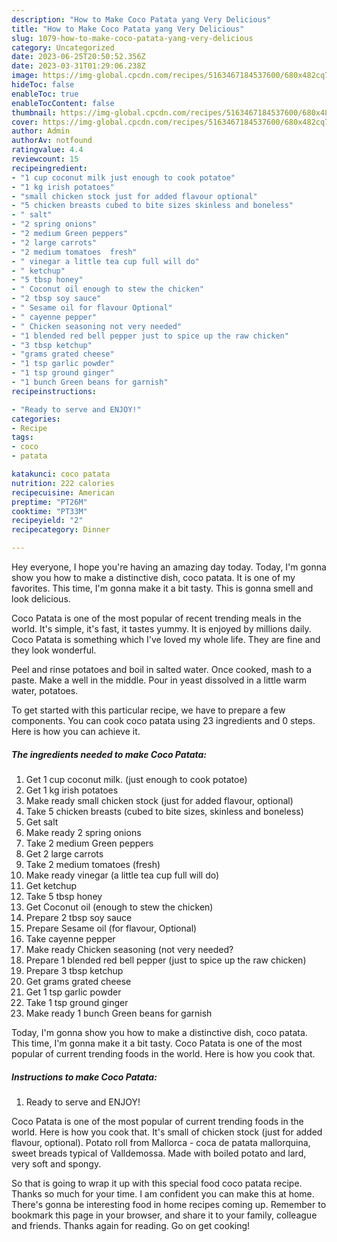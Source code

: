 ```yaml
---
description: "How to Make Coco Patata yang Very Delicious"
title: "How to Make Coco Patata yang Very Delicious"
slug: 1079-how-to-make-coco-patata-yang-very-delicious
category: Uncategorized
date: 2023-06-25T20:50:52.356Z
date: 2023-03-31T01:29:06.238Z
image: https://img-global.cpcdn.com/recipes/5163467184537600/680x482cq70/coco-patata-recipe-main-photo.jpg
hideToc: false
enableToc: true
enableTocContent: false
thumbnail: https://img-global.cpcdn.com/recipes/5163467184537600/680x482cq70/coco-patata-recipe-main-photo.jpg
cover: https://img-global.cpcdn.com/recipes/5163467184537600/680x482cq70/coco-patata-recipe-main-photo.jpg
author: Admin
authorAv: notfound
ratingvalue: 4.4
reviewcount: 15
recipeingredient:
- "1 cup coconut milk just enough to cook potatoe"
- "1 kg irish potatoes"
- "small chicken stock just for added flavour optional"
- "5 chicken breasts cubed to bite sizes skinless and boneless"
- " salt"
- "2 spring onions"
- "2 medium Green peppers"
- "2 large carrots"
- "2 medium tomatoes  fresh"
- " vinegar a little tea cup full will do"
- " ketchup"
- "5 tbsp honey"
- " Coconut oil enough to stew the chicken"
- "2 tbsp soy sauce"
- " Sesame oil for flavour Optional"
- " cayenne pepper"
- " Chicken seasoning not very needed"
- "1 blended red bell pepper just to spice up the raw chicken"
- "3 tbsp ketchup"
- "grams grated cheese"
- "1 tsp garlic powder"
- "1 tsp ground ginger"
- "1 bunch Green beans for garnish"
recipeinstructions:

- "Ready to serve and ENJOY!"
categories:
- Recipe
tags:
- coco
- patata

katakunci: coco patata 
nutrition: 222 calories
recipecuisine: American
preptime: "PT26M"
cooktime: "PT33M"
recipeyield: "2"
recipecategory: Dinner

---
```



Hey everyone, I hope you're having an amazing day today. Today, I'm gonna show you how to make a distinctive dish, coco patata. It is one of my favorites. This time, I'm gonna make it a bit tasty. This is gonna smell and look delicious.

Coco Patata is one of the most popular of recent trending meals in the world. It's simple, it's fast, it tastes yummy. It is enjoyed by millions daily. Coco Patata is something which I've loved my whole life. They are fine and they look wonderful.

Peel and rinse potatoes and boil in salted water. Once cooked, mash to a paste. Make a well in the middle. Pour in yeast dissolved in a little warm water, potatoes.


To get started with this particular recipe, we have to prepare a few components. You can cook coco patata using 23 ingredients and 0 steps. Here is how you can achieve it.

<!--inarticleads1-->

##### The ingredients needed to make Coco Patata:

1. Get 1 cup coconut milk. (just enough to cook potatoe)
1. Get 1 kg irish potatoes
1. Make ready small chicken stock (just for added flavour, optional)
1. Take 5 chicken breasts (cubed to bite sizes, skinless and boneless)
1. Get  salt
1. Make ready 2 spring onions
1. Take 2 medium Green peppers
1. Get 2 large carrots
1. Take 2 medium tomatoes  (fresh)
1. Make ready  vinegar (a little tea cup full will do)
1. Get  ketchup
1. Take 5 tbsp honey
1. Get  Coconut oil (enough to stew the chicken)
1. Prepare 2 tbsp soy sauce
1. Prepare  Sesame oil (for flavour, Optional)
1. Take  cayenne pepper
1. Make ready  Chicken seasoning (not very needed?
1. Prepare 1 blended red bell pepper (just to spice up the raw chicken)
1. Prepare 3 tbsp ketchup
1. Get grams grated cheese
1. Get 1 tsp garlic powder
1. Take 1 tsp ground ginger
1. Make ready 1 bunch Green beans for garnish


Today, I&#39;m gonna show you how to make a distinctive dish, coco patata. This time, I&#39;m gonna make it a bit tasty. Coco Patata is one of the most popular of current trending foods in the world. Here is how you cook that. 

<!--inarticleads2-->

##### Instructions to make Coco Patata:


1. Ready to serve and ENJOY!

Coco Patata is one of the most popular of current trending foods in the world. Here is how you cook that. It&#39;s small of chicken stock (just for added flavour, optional). Potato roll from Mallorca - coca de patata mallorquina, sweet breads typical of Valldemossa. Made with boiled potato and lard, very soft and spongy. 

So that is going to wrap it up with this special food coco patata recipe. Thanks so much for your time. I am confident you can make this at home. There's gonna be interesting food in home recipes coming up. Remember to bookmark this page in your browser, and share it to your family, colleague and friends. Thanks again for reading. Go on get cooking!
